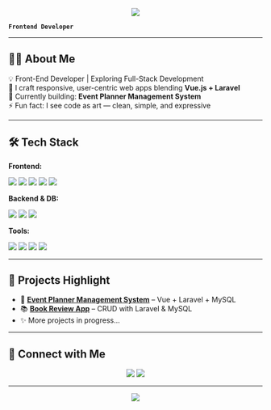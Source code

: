 <!-- Banner -->
<p align="center">
  <img src="https://capsule-render.vercel.app/api?type=waving&color=gradient&height=200&section=header&text=Hi%20I'm%20Maine!%20👩‍💻&fontSize=40&fontAlignY=35&animation=twinkling" />
</p>

**`Frontend Developer`**

---

## 👩‍💻 About Me  
💡 Front-End Developer | Exploring Full-Stack Development  
🎨 I craft responsive, user-centric web apps blending **Vue.js + Laravel**  
🌱 Currently building: **Event Planner Management System**  
⚡ Fun fact: I see code as art — clean, simple, and expressive  

---

## 🛠 Tech Stack  

**Frontend:**  
<p align="left">
  <img src="https://img.shields.io/badge/HTML5-E34F26?style=flat&logo=html5&logoColor=white" />
  <img src="https://img.shields.io/badge/CSS3-1572B6?style=flat&logo=css3&logoColor=white" />
  <img src="https://img.shields.io/badge/JavaScript-ES6+-F7DF1E?style=flat&logo=javascript&logoColor=black" />
  <img src="https://img.shields.io/badge/Vue.js-35495E?style=flat&logo=vue.js&logoColor=4FC08D" />
  <img src="https://img.shields.io/badge/Tailwind_CSS-38B2AC?style=flat&logo=tailwind-css&logoColor=white" />
</p>  

**Backend & DB:**  
<p align="left">
  <img src="https://img.shields.io/badge/Laravel-FF2D20?style=flat&logo=laravel&logoColor=white" />
  <img src="https://img.shields.io/badge/PHP-777BB4?style=flat&logo=php&logoColor=white" />
  <img src="https://img.shields.io/badge/MySQL-005C84?style=flat&logo=mysql&logoColor=white" />
</p>  

**Tools:**  
<p align="left">
  <img src="https://img.shields.io/badge/Git-F05032?style=flat&logo=git&logoColor=white" />
  <img src="https://img.shields.io/badge/GitHub-181717?style=flat&logo=github&logoColor=white" />
  <img src="https://img.shields.io/badge/VS_Code-0078D4?style=flat&logo=visual-studio-code&logoColor=white" />
  <img src="https://img.shields.io/badge/Postman-FF6C37?style=flat&logo=postman&logoColor=white" />
</p>

---

## 🚀 Projects Highlight  

- 🎉 [**Event Planner Management System**](#) – Vue + Laravel + MySQL  
- 📚 [**Book Review App**](#) – CRUD with Laravel & MySQL  
- ✨ More projects in progress...  

---

## 🤝 Connect with Me  

<p align="center">
  <a href="https://www.linkedin.com/"><img src="https://img.shields.io/badge/LinkedIn-0A66C2?style=for-the-badge&logo=linkedin&logoColor=white"/></a>
  <a href="mailto:yourname@email.com"><img src="https://img.shields.io/badge/Email-D14836?style=for-the-badge&logo=gmail&logoColor=white"/></a>
</p>  

---

<p align="center">
  <img src="https://capsule-render.vercel.app/api?type=waving&color=gradient&height=100&section=footer"/>
</p>

